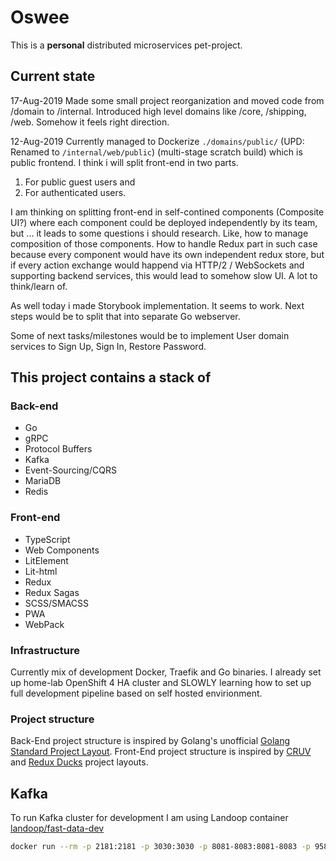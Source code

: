 # Oswee

This is a **personal** distributed microservices pet-project.

## Current state

17-Aug-2019
Made some small project reorganization and moved code from /domain to /internal. Introduced high level domains
like /core, /shipping, /web.
Somehow it feels right direction.

12-Aug-2019
Currently managed to Dockerize `./domains/public/` (UPD: Renamed to `/internal/web/public`) (multi-stage scratch build) which is public frontend.
I think i will split front-end in two parts.

1) For public guest users and
2) For authenticated users.

I am thinking on splitting front-end in self-contined components (Composite UI?)
where each component could be deployed independently by its team, but ...
it leads to some questions i should research. Like, how to manage composition of those components.
How to handle Redux part in such case because every component would have its own independent redux store,
but if every action exchange would happend via HTTP/2 / WebSockets and supporting backend services,
this would lead to somehow slow UI.
A lot to think/learn of.

As well today i made Storybook implementation. It seems to work. Next steps would be to split that into separate
Go webserver.

Some of next tasks/milestones would be to implement User domain services to Sign Up, Sign In, Restore Password.

## This project contains a stack of

### Back-end

- Go
- gRPC
- Protocol Buffers
- Kafka
- Event-Sourcing/CQRS
- MariaDB
- Redis

### Front-end

- TypeScript
- Web Components
- LitElement
- Lit-html
- Redux
- Redux Sagas
- SCSS/SMACSS
- PWA
- WebPack

### Infrastructure

Currently mix of development Docker, Traefik and Go binaries.
I already set up home-lab OpenShift 4 HA cluster and SLOWLY learning how to set up full development pipeline based on self hosted envirionment.

### Project structure

Back-End project structure is inspired by Golang's unofficial [Golang Standard Project Layout](https://github.com/golang-standards/project-layout).
Front-End project structure is inspired by [CRUV](https://frontarm.com/james-k-nelson/react-cruv/) and [Redux Ducks](https://github.com/erikras/ducks-modular-redux) project layouts.

## Kafka

To run Kafka cluster for development I am using Landoop container
[landoop/fast-data-dev](https://hub.docker.com/r/landoop/fast-data-dev)

```sh
docker run --rm -p 2181:2181 -p 3030:3030 -p 8081-8083:8081-8083 -p 9581-9585:9581-9585 -p 9092:9092 -e ADV_HOST=192.168.67.2 landoop/fast-data-dev:latest
```

